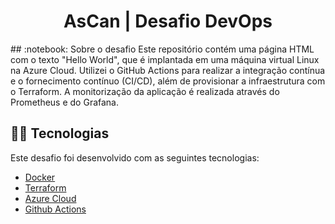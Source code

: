 ﻿<h1 align="center">
    AsCan | Desafio DevOps
</h1>
## :notebook: Sobre o desafio
Este repositório contém uma página HTML com o texto "Hello World", que é implantada em uma máquina virtual Linux na Azure Cloud. Utilizei o GitHub Actions para realizar a integração contínua e o fornecimento contínuo (CI/CD), além de provisionar a infraestrutura com o Terraform. A monitorização da aplicação é realizada através do Prometheus e do Grafana.

## :technologist: Tecnologias

Este desafio foi desenvolvido com as seguintes tecnologias:

-  [Docker](https://docs.docker.com/)
-  [Terraform](https://developer.hashicorp.com/terraform/docs)
-  [Azure Cloud](https://learn.microsoft.com/pt-br/azure/?product=popular)
-  [Github Actions](https://github.com/features/actions)
